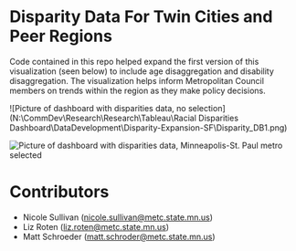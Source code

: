 # Disparity Data For Twin Cities and Peer Regions

Code contained in this repo helped expand the first version of this visualization (seen below) to include age disaggregation and disability disaggregation.  The visualization helps inform Metropolitan Council members on trends within the region as they make policy decisions.

![Picture of dashboard with disparities data, no selection](N:\\CommDev\\Research\\Research\\Tableau\\Racial Disparities Dashboard\\DataDevelopment\\Disparity-Expansion-SF\\Disparity_DB1.png)

![Picture of dashboard with disparities data, Minneapolis-St. Paul metro selected](Disparity_DB2.png)

# Contributors
* Nicole Sullivan (nicole.sullivan@metc.state.mn.us)
* Liz Roten (liz.roten@metc.state.mn.us)
* Matt Schroeder (matt.schroder@metc.state.mn.us)

